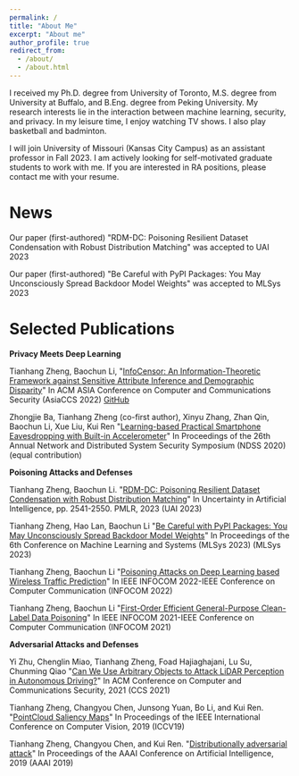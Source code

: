```yaml
---
permalink: /
title: "About Me"
excerpt: "About me"
author_profile: true
redirect_from: 
  - /about/
  - /about.html
---
```

I received my Ph.D. degree from University of Toronto, M.S. degree from University at Buffalo, and B.Eng. degree from Peking University.
My research interests lie in the interaction between machine learning, security, and privacy. In my leisure time, I enjoy watching TV shows. I also play basketball and badminton.

I will join University of Missouri (Kansas City Campus) as an assistant professor in Fall 2023. I am actively looking for self-motivated graduate students to work with me. If you are interested in RA positions, please contact me with your resume. 


News
======
Our paper (first-authored) "RDM-DC: Poisoning Resilient Dataset Condensation with Robust Distribution Matching" was accepted to UAI 2023


Our paper (first-authored) "Be Careful with PyPI Packages: You May Unconsciously Spread Backdoor Model Weights" was accepted to MLSys 2023

Selected Publications
======

**Privacy Meets Deep Learning**

Tianhang Zheng, Baochun Li, "[InfoCensor: An Information-Theoretic Framework against Sensitive Attribute Inference and Demographic Disparity](files/AsiaCCS22.pdf)" In ACM ASIA Conference on Computer and Communications Security (AsiaCCS 2022) [GitHub](https://github.com/iQua/InfoCensor)

Zhongjie Ba, Tianhang Zheng (co-first author), Xinyu Zhang, Zhan Qin, Baochun Li, Xue Liu, Kui Ren "[Learning-based Practical Smartphone Eavesdropping with Built-in Accelerometer](files/NDSS20.pdf)" In Proceedings of the 26th Annual Network and Distributed System Security Symposium (NDSS 2020) (equal contribution)

**Poisoning Attacks and Defenses**

Tianhang Zheng, Baochun Li. "[RDM-DC: Poisoning Resilient Dataset Condensation with Robust Distribution Matching](files/UAI23.pdf)" In Uncertainty in Artificial Intelligence, pp. 2541-2550. PMLR, 2023 (UAI 2023)

Tianhang Zheng, Hao Lan, Baochun Li "[Be Careful with PyPI Packages: You May Unconsciously Spread Backdoor Model Weights](files/MLSys23.pdf)" In Proceedings of the 6th Conference on Machine Learning and Systems (MLSys 2023) (MLSys 2023)

Tianhang Zheng, Baochun Li "[Poisoning Attacks on Deep Learning based Wireless Traffic Prediction](files/INFOCOM22.pdf)" In IEEE INFOCOM 2022-IEEE Conference on Computer Communication (INFOCOM 2022)

Tianhang Zheng, Baochun Li "[First-Order Efficient General-Purpose Clean-Label Data Poisoning](files/INFOCOM21.pdf)" In IEEE INFOCOM 2021-IEEE Conference on Computer Communication (INFOCOM 2021)

**Adversarial Attacks and Defenses**

Yi Zhu, Chenglin Miao, Tianhang Zheng, Foad Hajiaghajani, Lu Su, Chunming Qiao "[Can We Use Arbitrary Objects to Attack LiDAR Perception in Autonomous Driving?](files/CCS21.pdf)" In ACM Conference on Computer and Communications Security, 2021 (CCS 2021)

Tianhang Zheng, Changyou Chen, Junsong Yuan, Bo Li, and Kui Ren. "[PointCloud Saliency Maps](files/ICCV19.pdf)" In Proceedings of the IEEE International Conference on Computer Vision, 2019 (ICCV19)

Tianhang Zheng, Changyou Chen, and Kui Ren. "[Distributionally adversarial attack](files/AAAI19.pdf)" In Proceedings of the AAAI Conference on Artificial Intelligence, 2019 (AAAI 2019)







